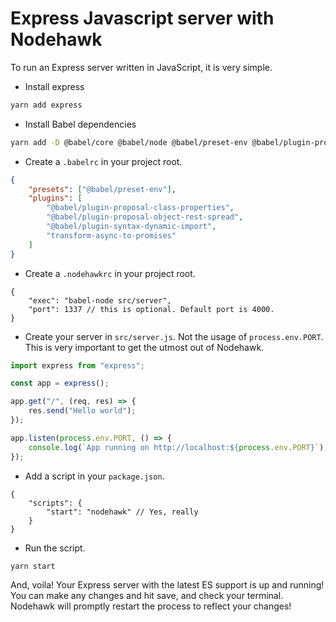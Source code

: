 # Express Javascript server with Nodehawk

To run an Express server written in JavaScript, it is very simple.

-   Install express

```bash
yarn add express
```

-   Install Babel dependencies

```bash
yarn add -D @babel/core @babel/node @babel/preset-env @babel/plugin-proposal-class-properties @babel/plugin-proposal-object-rest-spread @babel/plugin-syntax-dynamic-import babel-plugin-transform-async-to-promises
```

-   Create a `.babelrc` in your project root.

```json
{
    "presets": ["@babel/preset-env"],
    "plugins": [
        "@babel/plugin-proposal-class-properties",
        "@babel/plugin-proposal-object-rest-spread",
        "@babel/plugin-syntax-dynamic-import",
        "transform-async-to-promises"
    ]
}
```

-   Create a `.nodehawkrc` in your project root.

```jsonc
{
    "exec": "babel-node src/server",
    "port": 1337 // this is optional. Default port is 4000.
}
```

-   Create your server in `src/server.js`. Not the usage of `process.env.PORT`.
    This is very important to get the utmost out of Nodehawk.

```javascript
import express from "express";

const app = express();

app.get("/", (req, res) => {
    res.send("Hello world");
});

app.listen(process.env.PORT, () => {
    console.log(`App running on http://localhost:${process.env.PORT}`);
});
```

-   Add a script in your `package.json`.

```jsonc
{
    "scripts": {
        "start": "nodehawk" // Yes, really
    }
}
```

-   Run the script.

```bash
yarn start
```

And, voila! Your Express server with the latest ES support is up and running!
You can make any changes and hit save, and check your terminal. Nodehawk will
promptly restart the process to reflect your changes!
